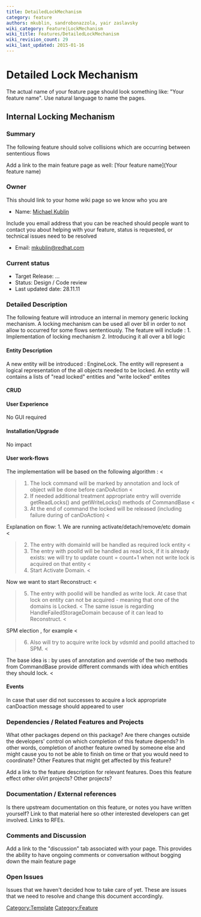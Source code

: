 ```yaml
---
title: DetailedLockMechanism
category: feature
authors: mkublin, sandrobonazzola, yair zaslavsky
wiki_category: Feature|LockMechanism
wiki_title: Features/DetailedLockMechanism
wiki_revision_count: 29
wiki_last_updated: 2015-01-16
---
```


# Detailed Lock Mechanism

The actual name of your feature page should look something like: "Your feature name". Use natural language to name the pages.

## Internal Locking Mechanism

### Summary

The following feature should solve collisions which are occurring between sententious flows

Add a link to the main feature page as well: [Your feature name](Your feature name)

### Owner

This should link to your home wiki page so we know who you are

*   Name: [ Michael Kublin](User:mkublin)

Include you email address that you can be reached should people want to contact you about helping with your feature, status is requested, or technical issues need to be resolved

*   Email: mkublin@redhat.com

### Current status

*   Target Release: ...
*   Status: Design / Code review
*   Last updated date: 28.11.11

### Detailed Description

The following feature will introduce an internal in memory generic locking mechanism. A locking mechanism can be used all over bll in order to not allow to occurred for some flows sententiously. The feature will include : 1. Implementation of locking mechanism 2. Introducing it all over a bll logic

#### Entity Description

A new entity will be introduced : EngineLock. The entity will represent a logical representation of the all objects needed to be locked. An entity will contains a lists of "read locked" entities and "write locked" entites

#### CRUD

#### User Experience

No GUI required

#### Installation/Upgrade

No impact

#### User work-flows

The implementation will be based on the following algorithm : <
> 1. The lock command will be marked by annotation and lock of object will be done before canDoAction <
> 2. If needed additional treatment appropriate entry will override getReadLocks() and getWriteLocks() methods of CommandBase <
> 3. At the end of command the locked will be released (including failure during of canDoAction) <
>

Explanation on flow: 1. We are running activate/detach/remove/etc domain <
> 2. The entry with domainId will be handled as required lock entity <
> 3. The entry with poolId will be handled as read lock, if it is already exists: we will try to update count = count+1 when not write lock is acquired on that entity <
> 4. Start Activate Domain. <
>

Now we want to start Reconstruct: <
> 5. The entry with poolId will be handled as write lock. At case that lock on entity can not be acquired - meaning that one of the domains is Locked. <
> The same issue is regarding HandleFailedStorageDomain because of it can lead to Reconstruct. <
>

SPM election , for example <
> 6. Also will try to acquire write lock by vdsmId and poolId attached to SPM. <
>

The base idea is : by uses of annotation and override of the two methods from CommandBase provide different commands with idea which entities they should lock. <
>

#### Events

In case that user did not successes to acquire a lock appropriate canDoaction message should appeared to user

### Dependencies / Related Features and Projects

What other packages depend on this package? Are there changes outside the developers' control on which completion of this feature depends? In other words, completion of another feature owned by someone else and might cause you to not be able to finish on time or that you would need to coordinate? Other Features that might get affected by this feature?

Add a link to the feature description for relevant features. Does this feature effect other oVirt projects? Other projects?

### Documentation / External references

Is there upstream documentation on this feature, or notes you have written yourself? Link to that material here so other interested developers can get involved. Links to RFEs.

### Comments and Discussion

Add a link to the "discussion" tab associated with your page. This provides the ability to have ongoing comments or conversation without bogging down the main feature page

### Open Issues

Issues that we haven't decided how to take care of yet. These are issues that we need to resolve and change this document accordingly.

<Category:Template> <Category:Feature>
